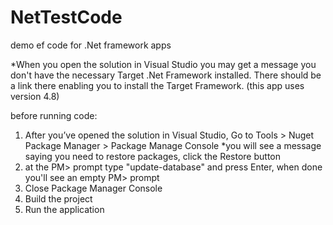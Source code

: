 # NetTestCode
demo ef code for .Net framework apps

*When you open the solution in Visual Studio you may get a message you don't have the necessary Target .Net Framework installed. There should be a link there enabling you to install the Target Framework. (this app uses version 4.8)

before running code:

1. After you’ve opened the solution in Visual Studio,  Go to Tools > Nuget Package Manager > Package Manage Console    *you will see a message saying you need to restore packages, click the Restore button
2. at the PM> prompt type "update-database" and press Enter, when done you'll see an empty PM> prompt
3. Close Package Manager Console
4. Build the project
5. Run the application

